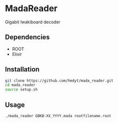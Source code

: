 # MadaReader
Gigabit Iwakiboard decoder

## Dependencies
- ROOT
- Elixir

## Installation

```bash
git clone https://github.com/hmdyt/mada_reader.git
cd mada_reader
source setup.sh
```

## Usage
```bash
./mada_reader GBKB-XX_YYYY.mada rootfilename.root
```